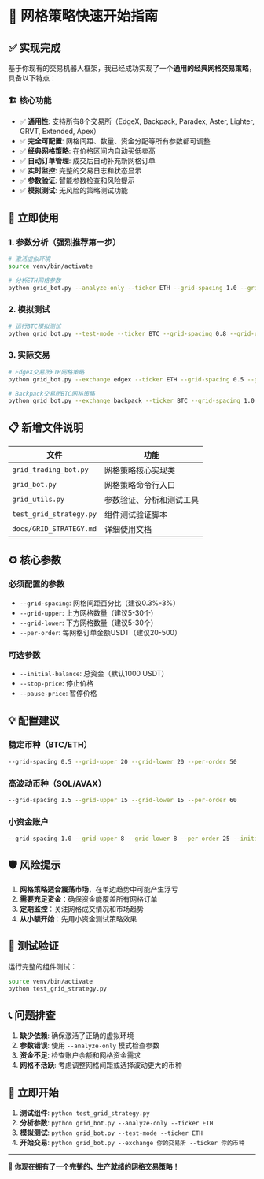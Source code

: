 # 🎯 网格策略快速开始指南

## ✅ 实现完成

基于你现有的交易机器人框架，我已经成功实现了一个**通用的经典网格交易策略**，具备以下特点：

### 🏗️ 核心功能
- ✅ **通用性**: 支持所有8个交易所（EdgeX, Backpack, Paradex, Aster, Lighter, GRVT, Extended, Apex）
- ✅ **完全可配置**: 网格间距、数量、资金分配等所有参数都可调整
- ✅ **经典网格策略**: 在价格区间内自动买低卖高
- ✅ **自动订单管理**: 成交后自动补充新网格订单
- ✅ **实时监控**: 完整的交易日志和状态显示
- ✅ **参数验证**: 智能参数检查和风险提示
- ✅ **模拟测试**: 无风险的策略测试功能

## 🚀 立即使用

### 1. 参数分析（强烈推荐第一步）
```bash
# 激活虚拟环境
source venv/bin/activate

# 分析ETH网格参数
python grid_bot.py --analyze-only --ticker ETH --grid-spacing 1.0 --grid-upper 10 --grid-lower 10 --per-order 50
```

### 2. 模拟测试
```bash
# 运行BTC模拟测试
python grid_bot.py --test-mode --ticker BTC --grid-spacing 0.8 --grid-upper 8 --grid-lower 8 --per-order 75
```

### 3. 实际交易
```bash
# EdgeX交易所ETH网格策略
python grid_bot.py --exchange edgex --ticker ETH --grid-spacing 0.5 --grid-upper 15 --grid-lower 15 --per-order 50

# Backpack交易所BTC网格策略
python grid_bot.py --exchange backpack --ticker BTC --grid-spacing 1.0 --grid-upper 12 --grid-lower 12 --per-order 80
```

## 📋 新增文件说明

| 文件 | 功能 |
|------|------|
| `grid_trading_bot.py` | 网格策略核心实现类 |
| `grid_bot.py` | 网格策略命令行入口 |
| `grid_utils.py` | 参数验证、分析和测试工具 |
| `test_grid_strategy.py` | 组件测试验证脚本 |
| `docs/GRID_STRATEGY.md` | 详细使用文档 |

## ⚙️ 核心参数

### 必须配置的参数
- `--grid-spacing`: 网格间距百分比（建议0.3%-3%）
- `--grid-upper`: 上方网格数量（建议5-30个）
- `--grid-lower`: 下方网格数量（建议5-30个）
- `--per-order`: 每网格订单金额USDT（建议20-500）

### 可选参数
- `--initial-balance`: 总资金（默认1000 USDT）
- `--stop-price`: 停止价格
- `--pause-price`: 暂停价格

## 💡 配置建议

### 稳定币种（BTC/ETH）
```bash
--grid-spacing 0.5 --grid-upper 20 --grid-lower 20 --per-order 50
```

### 高波动币种（SOL/AVAX）
```bash
--grid-spacing 1.5 --grid-upper 15 --grid-lower 15 --per-order 60
```

### 小资金账户
```bash
--grid-spacing 1.0 --grid-upper 8 --grid-lower 8 --per-order 25 --initial-balance 500
```

## 🛡️ 风险提示

1. **网格策略适合震荡市场**，在单边趋势中可能产生浮亏
2. **需要充足资金**：确保资金能覆盖所有网格订单
3. **定期监控**：关注网格成交情况和市场趋势
4. **从小额开始**：先用小资金测试策略效果

## 🧪 测试验证

运行完整的组件测试：
```bash
source venv/bin/activate
python test_grid_strategy.py
```

## 📞 问题排查

1. **缺少依赖**: 确保激活了正确的虚拟环境
2. **参数错误**: 使用 `--analyze-only` 模式检查参数
3. **资金不足**: 检查账户余额和网格资金需求
4. **网格不活跃**: 考虑调整网格间距或选择波动更大的币种

## 🎉 立即开始

1. **测试组件**: `python test_grid_strategy.py`
2. **分析参数**: `python grid_bot.py --analyze-only --ticker ETH`  
3. **模拟测试**: `python grid_bot.py --test-mode --ticker ETH`
4. **开始交易**: `python grid_bot.py --exchange 你的交易所 --ticker 你的币种`

---

**🎯 你现在拥有了一个完整的、生产就绪的网格交易策略！**
